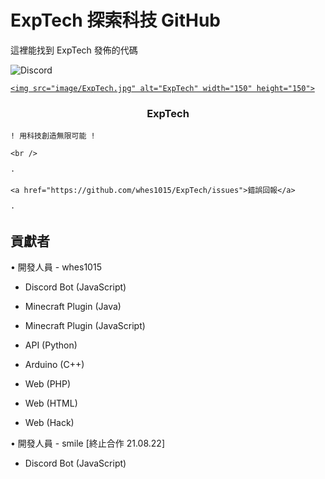# ExpTech 探索科技 GitHub

這裡能找到 ExpTech 發佈的代碼

<!-- PROJECT SHIELDS -->

<img alt="Discord" src="https://img.shields.io/discord/857181425908318218">

<!-- PROJECT LOGO -->

<br />

<p align="center">

  <a href="https://github.com/whes1015/ExpTech/">

    <img src="image/ExpTech.jpg" alt="ExpTech" width="150" height="150">

  </a>

  <h3 align="center">ExpTech</h3>

  <p align="center">

    ! 用科技創造無限可能 !

    <br />

    ·

    <a href="https://github.com/whes1015/ExpTech/issues">錯誤回報</a>

    ·

  </p>

</p>

## 貢獻者

• 開發人員 - whes1015

- Discord Bot (JavaScript)

- Minecraft Plugin (Java)

- Minecraft Plugin (JavaScript)

- API (Python)

- Arduino (C++)

- Web (PHP)

- Web (HTML)

- Web (Hack)

• 開發人員 - smile [終止合作 21.08.22]

- Discord Bot (JavaScript)
